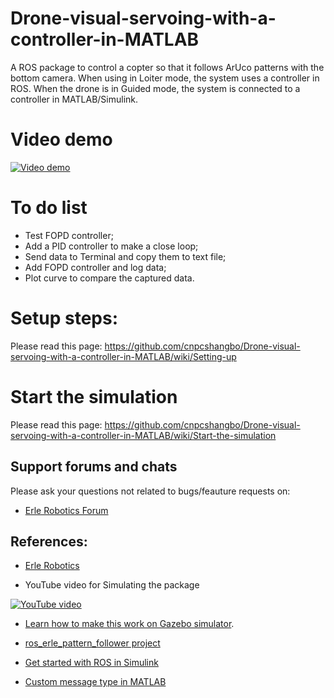 # Drone-visual-servoing-with-a-controller-in-MATLAB
A ROS package to control a copter so that it follows ArUco patterns with the bottom camera. When using in Loiter mode, the system uses a controller in ROS. When the drone is in Guided mode, the system is connected to a controller in MATLAB/Simulink. 

# Video demo
[![Video demo](https://img.youtube.com/vi/e9FENWM6F0Q/0.jpg)](https://www.youtube.com/watch?v=e9FENWM6F0Q)

# To do list
* Test FOPD controller;
* Add a PID controller to make a close loop;
* Send data to Terminal and copy them to text file;
* Add FOPD controller and log data;
* Plot curve to compare the captured data.

# Setup steps:

Please read this page:
https://github.com/cnpcshangbo/Drone-visual-servoing-with-a-controller-in-MATLAB/wiki/Setting-up

# Start the simulation

Please read this page:
https://github.com/cnpcshangbo/Drone-visual-servoing-with-a-controller-in-MATLAB/wiki/Start-the-simulation

Support forums and chats
------------------------

Please ask your questions not related to bugs/feauture requests on:
- [Erle Robotics Forum](http://forum.erlerobotics.com/)

References:
-----

  - [Erle Robotics](www.erlerobotics.com)

  - YouTube video for Simulating the package 
  
  [![YouTube video](http://img.youtube.com/vi/xNengdC0_8s/0.jpg)](http://www.youtube.com/watch?v=xNengdC0_8s)

  - [Learn how to make this work on Gazebo simulator](http://docs.erlerobotics.com/simulation/vehicles/erle_copter/tutorial_5).
  
  - [ros_erle_pattern_follower project](https://github.com/erlerobot/ros_erle_pattern_follower)

  - [Get started with ROS in Simulink](https://www.mathworks.com/help/robotics/examples/get-started-with-ros-in-simulink.html)

  - [Custom message type in MATLAB](https://www.mathworks.com/matlabcentral/answers/355617-robot-system-toolbox-doesn-t-support-the-message-type-mavros_msgs-positiontarget)
